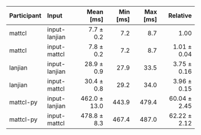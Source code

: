 | Participant | Input | Mean [ms] | Min [ms] | Max [ms] | Relative |
|:---|:---|---:|---:|---:|---:|
| mattcl | input-lanjian | 7.7 ± 0.2 | 7.2 | 8.7 | 1.00 |
| mattcl | input-mattcl | 7.8 ± 0.2 | 7.2 | 8.7 | 1.01 ± 0.04 |
| lanjian | input-lanjian | 28.9 ± 0.9 | 27.9 | 33.5 | 3.75 ± 0.16 |
| lanjian | input-mattcl | 30.4 ± 0.8 | 29.2 | 34.0 | 3.96 ± 0.15 |
| mattcl-py | input-lanjian | 462.0 ± 13.0 | 443.9 | 479.4 | 60.04 ± 2.45 |
| mattcl-py | input-mattcl | 478.8 ± 8.3 | 467.4 | 487.0 | 62.22 ± 2.12 |
